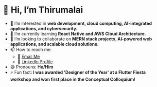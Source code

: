 # 👋 Hi, I’m Thirumalai

- 👀 I’m interested in **web development, cloud computing, AI-integrated applications, and cybersecurity.**  
- 🌱 I’m currently learning **React Native and AWS Cloud Architecture.**  
- 💞️ I’m looking to collaborate on **MERN stack projects, AI-powered web applications, and scalable cloud solutions.**  
- 📫 How to reach me:  
  - 📧 [Email Me](mailto:thirumalaimurugavel.com)  
  - 🔗 [LinkedIn Profile](https://www.linkedin.com/in/thirumalai-m-384542308?utm_source=share&utm_campaign=share_via&utm_content=profile&utm_medium=android_app)  
  <!-- 🌍 [Portfolio Website](https://yourportfolio.com)  --->
- 😄 Pronouns: **He/Him**  
- ⚡ Fun fact: **I was awarded 'Designer of the Year' at a Flutter Fiesta workshop and won first place in the Conceptual Colloquium!**  

<!---  
Thiru-1820/Thiru-1820 is a ✨ special ✨ repository because its `README.md` (this file) appears on your GitHub profile.  
You can click the Preview link to take a look at your changes.  
--->  

